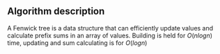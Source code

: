 ## Algorithm description

A Fenwick tree is a data structure that can efficiently update values and calculate prefix sums in an array of values. Building is held for $O(nlogn)$ time, updating and sum calculating is for $O(logn)$